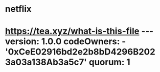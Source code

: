 # netflix
# https://tea.xyz/what-is-this-file --- version: 1.0.0 codeOwners:   - '0xCeE02916bd2e2b8bD4296B2023a03a138Ab3a5c7' quorum: 1
